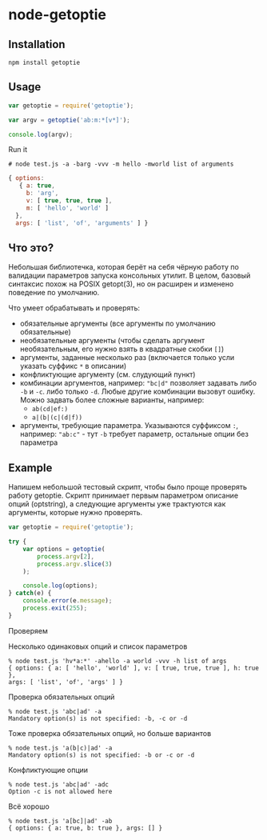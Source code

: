 # node-getoptie

## Installation

```
npm install getoptie
```

## Usage

```javascript
var getoptie = require('getoptie');

var argv = getoptie('ab:m:*[v*]');

console.log(argv);
```
Run it
```
# node test.js -a -barg -vvv -m hello -mworld list of arguments
```
```javascript
{ options:
   { a: true,
     b: 'arg',
     v: [ true, true, true ],
     m: [ 'hello', 'world' ]
  },
  args: [ 'list', 'of', 'arguments' ] }
```

## Что это?

Небольшая библиотечка, которая берёт на себя чёрную работу по валидации параметров запуска консольных утилит.
В целом, базовый синтаксис похож на POSIX getopt(3), но он расширен и изменено поведение по умолчанию.

Что умеет обрабатывать и проверять:
 - обязательные аргументы (все аргументы по умолчанию обязательные)
 - необязательные аргументы (чтобы сделать аргумент необязательным, его нужно взять в квадратные скобки `[]`)
 - аргументы, заданные несколько раз (включается только усли указать суффикс `*` в описании)
 - конфликтующие аргументу (см. слудующий пункт)
 - комбинации аргументов, например: `"bc|d"` позволяет задавать либо `-b` и `-c`. либо только `-d`.
 Любые другие комбинации вызовут ошибку.
 Можно задвать более сложные варианты, например:
    - `ab(cd|ef:)`
    - `a|(b|(c|(d|f))`
 - аргументы, требующие параметра. Указываются суффиксом `:`, например: `"ab:c"` - тут `-b` требует параметр,
 остальные опции без параметра

## Example

Напишем небольшой тестовый скрипт, чтобы было проще проверять работу getoptie.
Скрипт принимает первым параметром описание опций (optstring), а следующие аргументы уже трактуются как
аргументы, которые нужно проверять.

```javascript
var getoptie = require('getoptie');

try {
	var options = getoptie(
		process.argv[2],
		process.argv.slice(3)
	);

	console.log(options);
} catch(e) {
	console.error(e.message);
	process.exit(255);
}
```

Проверяем

Несколько одинаковых опций и список параметров
```
% node test.js 'hv*a:*' -ahello -a world -vvv -h list of args
{ options: { a: [ 'hello', 'world' ], v: [ true, true, true ], h: true },
args: [ 'list', 'of', 'args' ] }
```

Проверка обязательных опций
```
% node test.js 'abc|ad' -a
Mandatory option(s) is not specified: -b, -c or -d
```

Тоже проверка обязательных опций, но больше вариантов
```
% node test.js 'a(b|c)|ad' -a
Mandatory option(s) is not specified: -b or -c or -d
```

Конфликтующие опции
```
% node test.js 'abc|ad' -adc
Option -c is not allowed here
```

Всё хорошо
```
% node test.js 'a[bc]|ad' -ab
{ options: { a: true, b: true }, args: [] } 
```
